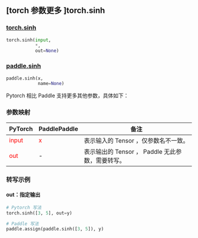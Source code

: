 ## [torch 参数更多 ]torch.sinh
### [torch.sinh](https://pytorch.org/docs/stable/generated/torch.sinh.html?highlight=sinh#torch.sinh)

```python
torch.sinh(input,
           *,
           out=None)
```

### [paddle.sinh](https://www.paddlepaddle.org.cn/documentation/docs/zh/develop/api/paddle/sinh_cn.html#sinh)

```python
paddle.sinh(x,
            name=None)
```

Pytorch 相比 Paddle 支持更多其他参数，具体如下：
### 参数映射
| PyTorch       | PaddlePaddle | 备注                                                   |
| ------------- | ------------ | ------------------------------------------------------ |
| <font color='red'> input </font> | <font color='red'> x </font> | 表示输入的 Tensor ，仅参数名不一致。  |
| <font color='red'> out </font> | -  | 表示输出的 Tensor ， Paddle 无此参数，需要转写。    |


### 转写示例
#### out：指定输出
```python
# Pytorch 写法
torch.sinh([3, 5], out=y)

# Paddle 写法
paddle.assign(paddle.sinh([3, 5]), y)
```
